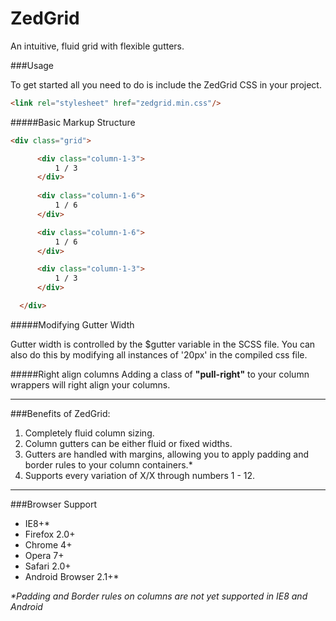 ZedGrid
=======

An intuitive, fluid grid with flexible gutters.



###Usage

To get started all you need to do is include the ZedGrid CSS in your project.

 ```html
 <link rel="stylesheet" href="zedgrid.min.css"/>
 ```
 
#####Basic Markup Structure
  ```html
  <div class="grid">

        <div class="column-1-3">
            1 / 3
        </div>
        
        <div class="column-1-6">
            1 / 6
        </div>

        <div class="column-1-6">
            1 / 6
        </div>

        <div class="column-1-3">
            1 / 3
        </div>

    </div>
 ```
 
#####Modifying Gutter Width
 
Gutter width is controlled by the $gutter variable in the SCSS file. You can also do this by modifying all instances of '20px' in the compiled css file.
 
#####Right align columns
Adding a class of __"pull-right"__ to your column wrappers will right align your columns.

---

###Benefits of ZedGrid:
1. Completely fluid column sizing.
1. Column gutters can be either fluid or fixed widths.
2. Gutters are handled with margins, allowing you to apply padding and border rules to your column containers.*
4. Supports every variation of X/X through numbers 1 - 12.

---

###Browser Support
* IE8+*
* Firefox 2.0+
* Chrome 4+
* Opera 7+
* Safari 2.0+
* Android Browser 2.1+*


_*Padding and Border rules on columns are not yet supported in IE8 and Android_
